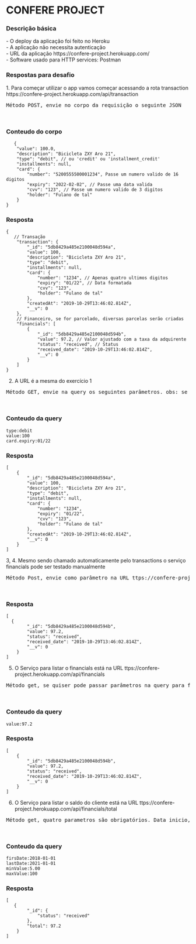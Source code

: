 # CONFERE PROJECT
<h3> Descrição básica </h3>
- O deploy da aplicação foi feito no Heroku <br/>
- A aplicação não necessita autenticação <br/>
- URL da aplicação https://confere-project.herokuapp.com/ <br/>
- Software usado para HTTP services: Postman

<h3> Respostas para desafio</h3>
1. Para começar utilizar o app vamos começar acessando a rota transaction https://confere-project.herokuapp.com/api/transaction <br/>
<pre>Método POST, envie no corpo da requisição o seguinte JSON</pre><br/>


### Conteudo do corpo
```
   {
	"value": 100.0, 
	"description": "Bicicleta ZXY Aro 21", 
	"type": "debit", // ou 'credit' ou 'installment_credit'
	"installments": null,
	"card": {
		"number": "5200555500001234", Passe um numero valido de 16 digitos
		"expiry": "2022-02-02", // Passe uma data valida
		"cvv": "123", // Passe um numero valido de 3 digitos
		"holder": "Fulano de tal"
	}
}
```

### Resposta
```
{
   // Transação 
    "transaction": {
        "_id": "5db8429a485e2100048d594a",
        "value": 100,
        "description": "Bicicleta ZXY Aro 21",
        "type": "debit",
        "installments": null,
        "card": {
            "number": "1234", // Apenas quatro ultimos digitos
            "expiry": "01/22", // Data formatada
            "cvv": "123",
            "holder": "Fulano de tal"
        },
        "createdAt": "2019-10-29T13:46:02.814Z",
        "__v": 0
    },
    // Financeiro, se for parcelado, diversas parcelas serão criadas
    "financials": [
        {
            "_id": "5db8429a485e2100048d594b",
            "value": 97.2, // Valor ajustado com a taxa da adquirente
            "status": "received", // Status
            "received_date": "2019-10-29T13:46:02.814Z",
            "__v": 0
        }
    ]
}
```

2. A URL é a mesma do exercício 1
<pre>Método GET, envie na query os seguintes parâmetros. obs: se quiser testar os filtros, lembre-se de inserir outra tranção.</pre><br/>


### Conteudo da query
```
type:debit
value:100
card.expiry:01/22
```

### Resposta
```
[
    {
        "_id": "5db8429a485e2100048d594a",
        "value": 100,
        "description": "Bicicleta ZXY Aro 21",
        "type": "debit",
        "installments": null,
        "card": {
            "number": "1234",
            "expiry": "01/22",
            "cvv": "123",
            "holder": "Fulano de tal"
        },
        "createdAt": "2019-10-29T13:46:02.814Z",
        "__v": 0
    }
]
```

3, 4. Mesmo sendo chamado automaticamente pelo transactions o serviço financials pode ser testado manualmente
<pre>Método Post, envie como parâmetro na URL ttps://confere-project.herokuapp.com/api/financials/5db8429a485e2100048d594a o id da transaction e veja a magica acontecer </pre><br/>




### Resposta
```
[
  {
        "_id": "5db8429a485e2100048d594b",
        "value": 97.2,
        "status": "received",
        "received_date": "2019-10-29T13:46:02.814Z",
        "__v": 0
    }
]
```

5. O Serviço para listar o financials está na URL ttps://confere-project.herokuapp.com/api/financials
<pre>Método get, se quiser pode passar parâmetros na query para filtros</pre><br/>

### Conteudo da query
```
value:97.2
```

### Resposta
```
[
    {
        "_id": "5db8429a485e2100048d594b",
        "value": 97.2,
        "status": "received",
        "received_date": "2019-10-29T13:46:02.814Z",
        "__v": 0
    }
]
```

6. O Serviço para listar o saldo do cliente está na URL ttps://confere-project.herokuapp.com/api/financials/total
<pre>Método get, quatro parametros são obrigatórios. Data inicio, Data termino, valor minimo e valor maximo </pre><br/>

### Conteudo da query
```
firsDate:2018-01-01
lastDate:2021-01-01
minValue:5.00
maxValue:100
```

### Resposta
```
[
   {
        "_id": {
            "status": "received"
        },
        "total": 97.2
    }
]
```